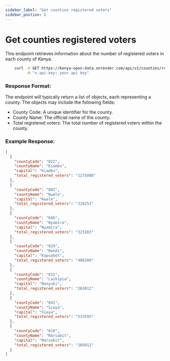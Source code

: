 ```yaml
---
sidebar_label: "Get counties registered voters"
sidebar_postion: 8
---
```


# Get counties registered voters

This endpoint retrieves information about the number of registered voters in each county of Kenya.

```bash
    curl -X GET https://kenya-open-data.onrender.com/api/v1/counties/registeredvoters \
         -H "x-api-key: your api key"
```

### Response Format:

The endpoint will typically return a list of objects, each representing a county. The objects may include the following fields:

- County Code: A unique identifier for the county.
- County Name: The official name of the county.
- Total registered voters: The total number of registered voters within the county.

### Example Response:

```json
[
  {
    "countyCode": "022",
    "countyName": "Kiambu",
    "capital": "Kiambu",
    "total_registered_voters": "1275008"
  },
  {
    "countyCode": "002",
    "countyName": "Kwale",
    "capital": "Kwale",
    "total_registered_voters": "328253"
  },
  {
    "countyCode": "046",
    "countyName": "Nyamira",
    "capital": "Nyamira",
    "total_registered_voters": "323283"
  },
  {
    "countyCode": "029",
    "countyName": "Nandi",
    "capital": "Kapsabet",
    "total_registered_voters": "406288"
  },
  {
    "countyCode": "031",
    "countyName": "Laikipia",
    "capital": "Nanyuki",
    "total_registered_voters": "263012"
  },
  {
    "countyCode": "041",
    "countyName": "Siaya",
    "capital": "Siaya",
    "total_registered_voters": "533595"
  },
  {
    "countyCode": "010",
    "countyName": "Marsabit",
    "capital": "Marsabit",
    "total_registered_voters": "166912"
  }
]
```
